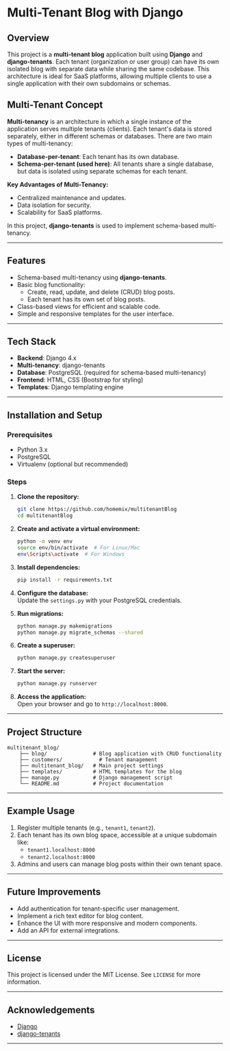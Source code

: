 # Multi-Tenant Blog with Django

## Overview  
This project is a **multi-tenant blog** application built using **Django** and **django-tenants**. Each tenant (organization or user group) can have its own isolated blog with separate data while sharing the same codebase. This architecture is ideal for SaaS platforms, allowing multiple clients to use a single application with their own subdomains or schemas.

## Multi-Tenant Concept  
**Multi-tenancy** is an architecture in which a single instance of the application serves multiple tenants (clients). Each tenant's data is stored separately, either in different schemas or databases. There are two main types of multi-tenancy:  
- **Database-per-tenant**: Each tenant has its own database.  
- **Schema-per-tenant (used here)**: All tenants share a single database, but data is isolated using separate schemas for each tenant.

**Key Advantages of Multi-Tenancy:**
- Centralized maintenance and updates.  
- Data isolation for security.  
- Scalability for SaaS platforms.  

In this project, **django-tenants** is used to implement schema-based multi-tenancy.

---

## Features  
- Schema-based multi-tenancy using **django-tenants**.  
- Basic blog functionality:  
  - Create, read, update, and delete (CRUD) blog posts.  
  - Each tenant has its own set of blog posts.  
- Class-based views for efficient and scalable code.  
- Simple and responsive templates for the user interface.  

---

## Tech Stack  
- **Backend**: Django 4.x  
- **Multi-tenancy**: django-tenants  
- **Database**: PostgreSQL (required for schema-based multi-tenancy)  
- **Frontend**: HTML, CSS (Bootstrap for styling)  
- **Templates**: Django templating engine  

---

## Installation and Setup  
### Prerequisites  
- Python 3.x  
- PostgreSQL  
- Virtualenv (optional but recommended)

### Steps  
1. **Clone the repository:**  
   ```sh
   git clone https://github.com/homemix/multitenantBlog
   cd multitenantBlog
   ```

2. **Create and activate a virtual environment:**  
   ```sh
   python -m venv env
   source env/bin/activate  # For Linux/Mac
   env\Scripts\activate  # For Windows
   ```

3. **Install dependencies:**  
   ```sh
   pip install -r requirements.txt
   ```

4. **Configure the database:**  
   Update the `settings.py` with your PostgreSQL credentials.

5. **Run migrations:**  
   ```sh
   python manage.py makemigrations
   python manage.py migrate_schemas --shared
   ```

6. **Create a superuser:**  
   ```sh
   python manage.py createsuperuser
   ```

7. **Start the server:**  
   ```sh
   python manage.py runserver
   ```

8. **Access the application:**  
   Open your browser and go to `http://localhost:8000`.

---

## Project Structure  
```
multitenant_blog/
    ├── blog/               # Blog application with CRUD functionality
    ├── customers/            # Tenant management
    ├── multitenant_blog/   # Main project settings
    ├── templates/          # HTML templates for the blog
    ├── manage.py           # Django management script
    └── README.md           # Project documentation
```

---

## Example Usage  
1. Register multiple tenants (e.g., `tenant1`, `tenant2`).  
2. Each tenant has its own blog space, accessible at a unique subdomain like:  
   - `tenant1.localhost:8000`  
   - `tenant2.localhost:8000`  
3. Admins and users can manage blog posts within their own tenant space.

---

## Future Improvements  
- Add authentication for tenant-specific user management.  
- Implement a rich text editor for blog content.  
- Enhance the UI with more responsive and modern components.  
- Add an API for external integrations.  

---

## License  
This project is licensed under the MIT License. See `LICENSE` for more information.

---

## Acknowledgements  
- [Django](https://www.djangoproject.com/)  
- [django-tenants](https://django-tenants.readthedocs.io/)  

---
